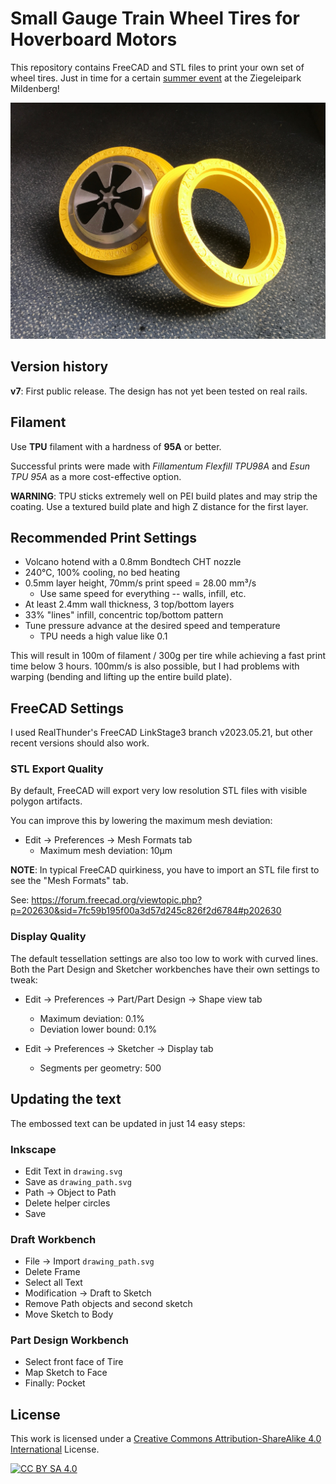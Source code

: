 # Small Gauge Train Wheel Tires for Hoverboard Motors

This repository contains FreeCAD and STL files to print your own set of wheel tires. Just in time for a certain [summer event](https://events.ccc.de/category/camp-2023/) at the Ziegeleipark Mildenberg!

![Two wheel tires in yellow TPU](Radreifen.jpg)

## Version history

**v7**: First public release.
The design has not yet been tested on real rails.

## Filament

Use **TPU** filament with a hardness of **95A** or better.

Successful prints were made with *Fillamentum Flexfill TPU98A* and *Esun TPU 95A* as a more cost-effective option.

**WARNING**: TPU sticks extremely well on PEI build plates and may strip the coating. Use a textured build plate and high Z distance for the first layer.

## Recommended Print Settings

* Volcano hotend with a 0.8mm Bondtech CHT nozzle
* 240°C, 100% cooling, no bed heating
* 0.5mm layer height, 70mm/s print speed = 28.00 mm³/s
  * Use same speed for everything -- walls, infill, etc.
* At least 2.4mm wall thickness, 3 top/bottom layers
* 33% "lines" infill, concentric top/bottom pattern
* Tune pressure advance at the desired speed and temperature
  * TPU needs a high value like 0.1

This will result in 100m of filament / 300g per tire while achieving a fast print time below 3 hours. 100mm/s is also possible, but I had problems with warping (bending and lifting up the entire build plate).

## FreeCAD Settings

I used RealThunder's FreeCAD LinkStage3 branch v2023.05.21, but other recent versions should also work.

### STL Export Quality

By default, FreeCAD will export very low resolution STL files with visible polygon artifacts.

You can improve this by lowering the maximum mesh deviation:

* Edit → Preferences → Mesh Formats tab
  * Maximum mesh deviation: 10µm

**NOTE**: In typical FreeCAD quirkiness, you have to import an STL file first to see the "Mesh Formats" tab.

See: <https://forum.freecad.org/viewtopic.php?p=202630&sid=7fc59b195f00a3d57d245c826f2d6784#p202630>

### Display Quality

The default tessellation settings are also too low to work with curved lines. Both the Part Design and Sketcher workbenches have their own settings to tweak:

* Edit → Preferences → Part/Part Design → Shape view tab
  * Maximum deviation: 0.1%
  * Deviation lower bound: 0.1%

* Edit → Preferences → Sketcher → Display tab
  * Segments per geometry: 500

## Updating the text

The embossed text can be updated in just 14 easy steps:

### Inkscape

* Edit Text in `drawing.svg`
* Save as `drawing_path.svg`
* Path → Object to Path
* Delete helper circles
* Save

### Draft Workbench

* File → Import `drawing_path.svg`
* Delete Frame
* Select all Text
* Modification → Draft to Sketch
* Remove Path objects and second sketch
* Move Sketch to Body

### Part Design Workbench

* Select front face of Tire
* Map Sketch to Face
* Finally: Pocket

## License

This work is licensed under a [Creative Commons Attribution-ShareAlike 4.0 International][cc-by-sa] License.

[![CC BY SA 4.0][cc-by-sa-image]][cc-by-sa]

[cc-by-sa]: http://creativecommons.org/licenses/by-sa/4.0/
[cc-by-sa-image]: https://i.creativecommons.org/l/by-sa/4.0/88x31.png
